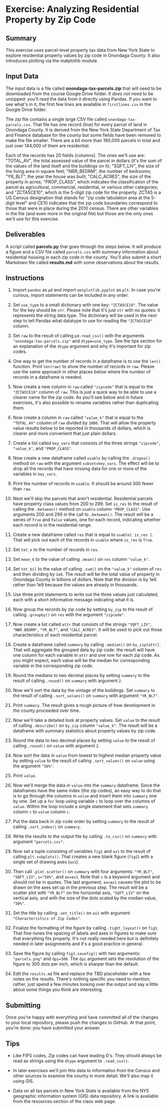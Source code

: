 # Exercise: Analyzing Residential Property by Zip Code

## Summary

This exercise uses parcel-level property tax data from New York State to explore residential property values by zip code in Onondaga County. It also introduces plotting via the matplotlib module.

## Input Data

The input data is a file called **onondaga-tax-parcels.zip** that will need to be downloaded from the course Google Drive folder. It *does not* need to be unzipped: you'll read the data from it directly using Pandas. If you want to see what's in it, the first few lines are available in `firstlines.csv` in the Google Drive folder.

The zip file contains a single large CSV file called `onondaga-tax-parcels.csv`. That file has one record (line) for every parcel of land in Onondaga County. It is derived from the New York State Department of Tax and Finance database for the county but some fields have been removed to make the file smaller. There are a bit more than 180,000 parcels in total and just over 144,000 of them are residential.

Each of the records has 20 fields (columns). The ones we'll use are: "TOTAL_AV", the total assessed value of the parcel in dollars (it's the sum of the values of the land itself and the buildings on it); "SQFT_LIV", the size of the living area in square feet; "NBR_BEDRM", the number of bedrooms; "YR_BLT", the year the house was built; "CALC_ACRES", the size of the property in acres; "PROP_CLASS", which indicates the classification of the parcel as agricultural, commercial, residential, or various other categories; and "ZCTA5CE10", which is the 5-digit zip code for the property. ZCTA5 is a US Census designation that stands for "zip code tabulation area at the 5-digit level" and CE10 indicates that the zip code boundaries correspond to those that were in place during the 2010 census. There are other variables in the file (and even more in the original file) but those are the only ones we'll use for this exercise.

## Deliverables

A script called **parcels.py** that goes through the steps below. It will produce a figure and a CSV file called `parcels.csv` with summary information about residential housing in each zip code in the county. You'll also submit a short Markdown file called **results.md** with some observations about the results.

## Instructions

1. Import `pandas` as `pd` and import `matplotlib.pyplot` as `plt`. In case you're curious, import statements can be included in any order.

1. Set `use_type` to a small dictionary with one key: `"ZCTA5CE10"`. The value for the key should be `str`. Please note that it's just `str` with no quotes: it represents the string data type. The dictionary will be used in the next step to tell Pandas what datatype to use for reading the `"ZCTA5CE10"` column.

1. Set `raw` to the result of calling `pd.read_csv()` with the arguments `"onondaga-tax-parcels.zip"` and `dtype=use_type`. See the tips section for an explanation of the `dtype` argument and why it's important for zip codes.

1. One way to get the number of records in a dataframe is to use the `len()` function. Print `len(raw)` to show the number of records in `raw`. Please use the same approach in other places below where the number of records in a dataframe is needed.

1. Now create a new column in `raw` called `"zipcode"` that is equal to the `"ZCTA5CE10"` column of `raw`. This is just a quick way to be able to use a clearer name for the zip code. As you'll see below and in future exercises, it's also possible to rename variables rather than duplicating them.

1. Now create a column in `raw` called `"value_k"` that is equal to the `"TOTAL_AV"` column of `raw` divided by `1000`. That will allow the property value results below to be reported in thousands of dollars, which is clearer and more convenient that just plain dollars.

1. Create a list called `key_vars` that consists of the three strings `"zipcode"`, `"value_k"`, and `"PROP_CLASS"`.

1. Now create a new dataframe called `usable` by calling the `.dropna()` method on `raw` with the argument `subset=key_vars`. The effect will be to drop all the records that have missing data for one or more of the variables in `key_vars`.

1. Print the number of records in `usable`. It should be around 300 fewer than `raw`.

1. Next we'll skip the parcels that aren't residential. Residential parcels have property class values from 200 to 299. Set `is_res` to the result of calling the `.between()` method on `usable` column `"PROP_CLASS"`. Use arguments 200 and 299 in the call to `.between()`. The result will be a series of `True` and `False` values, one for each record, indicating whether each record is in the residential range.

1. Create a new dataframe called `res` that is equal to `usable[ is_res ]`. That will pick out each of the records in `usable` where `is_res` is `True`.

1. Set `tot_n` to the number of records in `res`.

1. Set `mean_k` to the value of calling `.mean()` on `res` column `"value_k"`.

1. Set `tot_bil` to the value of calling `.sum()` on the `"value_k"` column of `res` and then dividing by `1e6`. The result will be the total value of property in Onondaga County in billions of dollars. Note that the division is by 1e6 rather than 1e9 because the values are already in thousands.

1. Use three print statements to write out the three values just calculated, each with a short informative message indicating what it is.

1. Now group the records by zip code by setting `by_zip` to the result of calling `.groupby()` on `res` with the argument `"zipcode"`.

1. Now create a list called `attr` that consists of the strings `"SQFT_LIV"`, `"NBR_BEDRM"`, `"YR_BLT"`, and `"CALC_ACRES"`. It will be used to pick out those characteristics of each residential parcel.

1. Create a dataframe called `summary` by calling `.median()` on `by_zip[attr]`. That will aggregate the grouped data by zip code: the result will have one column for each variable in `attr` and one row for each zip code. As you might expect, each value will be the median for corresponding variable in the corresponding zip code.

1. Round the medians to two decimal places by setting `summary` to the result of calling `.round()` on `summary` with argument `2`.

1. Now we'll sort the data by the vintage of the buildings. Set `summary` to the result of calling `.sort_values()` on `summary` with argument `"YR_BLT"`.

1. Print `summary`. The result gives a rough picture of how development in the county proceeded over time.

1. Now we'll take a detailed look at property values. Set `value` to the result of calling `.describe()` on `by_zip` column `"value_k"`. The result will be a dataframe with summary statistics about property values by zip code.

1. Round the data to two decimal places by setting `value` to the result of calling `.round()` on `value` with argument `2`.

1. Now sort the data in `value` from lowest to highest median property value by setting `value` to the result of calling `.sort_values()` on `value` using the argument `"50%"`.

1. Print `value`.

1. Now we'll merge the data in `value` into the `summary` dataframe. Since the dataframes have the same index (the zip codes), an easy way to do that is to go through the columns in `value` and insert them into `summary` one by one. Set up a `for` loop using variable `c` to loop over the columns of `value`. Within the loop include a single statement that sets `summary` column `c` to `value` column `c`.

1. Put the data back in zip code order by setting `summary` to the result of calling `.sort_index()` on `summary`.

1. Write the results to the output file by calling `.to_csv()` on `summary` with argument `"parcels.csv"`.

1. Now set a tuple consisting of variables `fig1` and `ax1` to the result of calling `plt.subplots()`. That creates a new blank figure (`fig1`) with a single set of drawing axes (`ax1`).

1. Then call `.plot.scatter()` on `summary` with four arguments: `"YR_BLT"`, `"SQFT_LIV"`, `s="50%"`, and `ax=ax1`. Note that `s` is a keyword argument and should not be in quotes. The last argument, `ax=ax1` causes the plot to be drawn on the axes set up in the previous step. The result will be a scatter plot with `"YR_BLT"` on the horizontal axis, `"SQFT_LIV"` on the vertical axis, and with the size of the dots scaled by the median value, `"50%"`.

1. Set the title by calling `.set_title()` on `ax1` with argument `"Characteristics of Zip Codes"`.

1. Finalize the formatting of the figure by calling `.tight_layout()` on `fig1`. That fine-tunes the spacing of labels and axes in figures to make sure that everything fits properly. It's not really needed here but is definitely needed in later assignments and it's a good practice in general.

1. Save the figure by calling `fig1.savefig()` with two arguments: `"parcels.png"` and `dpi=300`. The `dpi` argument sets the resolution of the figure to 300 dots per inch, which is sharper than the default.

1. Edit the `results.md` file and replace the TBD placeholder with a few notes on the results. There's nothing specific you need to mention; rather, just spend a few minutes looking over the output and say a little about some things you think are interesting.

## Submitting

Once you're happy with everything and have committed all of the changes to your local repository, please push the changes to GitHub. At that point, you're done: you have submitted your answer.

## Tips

+ Like FIPS codes, Zip codes can have leading 0's. They should always be read as strings using the `dtype` argument to `.read_csv()`.

+ In later exercises we'll join this data to information from the Census and other sources to examine the county in more detail. We'll also map it using GIS.

+ Data on all tax parcels in New York State is available from the NYS geographic information system (GIS) data repository. A link is available from the resources section of the class web page.
